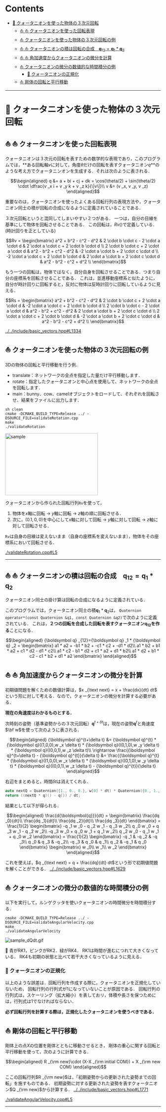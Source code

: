 # Contents
- [🐋 クォータニオンを使った物体の３次元回転](#🐋-クォータニオンを使った物体の３次元回転)
    - [⛵ ⛵ クォータニオンを使った回転表現](#⛵-⛵-クォータニオンを使った回転表現)
    - [⛵ クォータニオンを使った物体の３次元回転の例](#⛵-クォータニオンを使った物体の３次元回転の例)
    - [⛵ ⛵ クォータニオンの積は回転の合成　$`{\boldsymbol q} _{12}={\boldsymbol q} _1 * {\boldsymbol q} _2`$](#⛵-⛵-クォータニオンの積は回転の合成　$`{\boldsymbol-q}-_{12}={\boldsymbol-q}-_1-*-{\boldsymbol-q}-_2`$)
    - [⛵ ⛵ 角加速度からクォータニオンの微分を計算](#⛵-⛵-角加速度からクォータニオンの微分を計算)
    - [⛵ クォータニオンの微分の数値的な時間積分の例](#⛵-クォータニオンの微分の数値的な時間積分の例)
        - [🪼 クォータニオンの正規化](#🪼-クォータニオンの正規化)
    - [⛵ 剛体の回転と平行移動](#⛵-剛体の回転と平行移動)


---
# 🐋 クォータニオンを使った物体の３次元回転 

## ⛵ ⛵ クォータニオンを使った回転表現  

クォータニオンは３次元の回転を表すための数学的な表現であり，このプログラムでは，**ある回転軸$`v`$に対して，角度$`\theta`$だけの回転を表すクォータニオン$`q`$**のような考え方でクォータニンオンを生成する．それは次のように表される．

```math
\begin{aligned}
q &= a + bi + cj + dk = \cos(\theta/2) +  \sin(\theta/2) \cdot \dfrac{v _x i + v _y k + v _z k}{\|v\|}\\
v &= (v _x, v _y, v _z)
\end{aligned}
```

重要なのは，クォータニオンを使ったよくある回転行列の表現方法や，クォータニオン同士の積が回転の合成になるように定義されていることである．

３次元回転というと混同してしまいやすい２つがある．
一つは，自分の目線を基準にして物体を回転させることである．
この回転は，$`Rv()`$で定義している．(時計回りを正としている)

```math
Rv = \begin{bmatrix}
a^2 + b^2 - c^2 - d^2 & 2 \cdot b \cdot c - 2 \cdot a \cdot d & 2 \cdot a \cdot c + 2 \cdot b \cdot d \\
2 \cdot b \cdot c + 2 \cdot a \cdot d & a^2 - b^2 + c^2 - d^2 & -2 \cdot a \cdot b + 2 \cdot c \cdot d \\
-2 \cdot a \cdot c + 2 \cdot b \cdot d & 2 \cdot a \cdot b + 2 \cdot c \cdot d & a^2 - b^2 - c^2 + d^2 \\
\end{bmatrix}
```

もう一つの回転は，物体ではなく，自分自身を回転させることである．つまり自分の座標系を回転させることである．
これは，並進移動座標系と似たように，自分が時計回りに回転すると，反対に物体は反時計回りに回転しているように見える．

```math
Rs = \begin{bmatrix}
a^2 + b^2 - c^2 - d^2 & 2 \cdot b \cdot c + 2 \cdot a \cdot d & -2 \cdot a \cdot c + 2 \cdot b \cdot d \\
2 \cdot b \cdot c - 2 \cdot a \cdot d & a^2 - b^2 + c^2 - d^2 & 2 \cdot a \cdot b + 2 \cdot c \cdot d \\
2 \cdot a \cdot c + 2 \cdot b \cdot d & -2 \cdot a \cdot b + 2 \cdot c \cdot d & a^2 - b^2 - c^2 + d^2 \\
\end{bmatrix}
```
[../../include/basic_vectors.hpp#L1334](../../include/basic_vectors.hpp#L1334)


## ⛵ クォータニオンを使った物体の３次元回転の例 

3Dの物体の回転と平行移動を行う例．

* translate：ネットワークの全点を指定した量だけ平行移動します．
* rotate：指定したクォータニオンと中心点を使用して、ネットワークの全点を回転します．
* main：bunny、cow、camelオブジェクトをロードして、それぞれを回転させ、結果をファイルに出力します．

```
sh clean
cmake -DCMAKE_BUILD_TYPE=Release ../ -DSOURCE_FILE=validateRotation.cpp
make
./validateRotation
```

<img src="./sample.gif" alt="sample" width="300" height="200">

クォータニオンから作られた回転行列`Rv`を使って，

1. 物体を$`x`$軸に回転 -> $`y`$軸に回転 -> $`z`$軸の順に回転させる．
2. 次に，$`(0.1,0,0)`$を中心にして$`x`$軸に対して回転 -> $`y`$軸に対して回転 -> $`z`$軸に対して回転させる．

`Rv`は自身の目線は変えないまま（自身の座標系を変えないまま），物体をその座標系において回転させる．

[./validateRotation.cpp#L5](./validateRotation.cpp#L5)

---
## ⛵ ⛵ クォータニオンの積は回転の合成　$`{\boldsymbol q} _{12}={\boldsymbol q} _1 * {\boldsymbol q} _2`$  

クォータニオン同士の掛け算は回転の合成になるように定義されている．

このプログラムでは，クォータニオン同士の積$`{\boldsymbol q} _1 * {\boldsymbol q} _2`$は，
`Quaternion operator*(const Quaternion &q1, const Quaternion &q2)`で次のように定義されている．
これは，**２つの回転を合成した回転を表すクォータニオン$`{\boldsymbol q} _{12}`$を作る**ことになる．

```math
\begin{aligned}
{\boldsymbol q} _{12}={\boldsymbol q} _1 * {\boldsymbol q} _2 =
\begin{bmatrix}
a1 * a2 + -b1 * b2 + -c1 * c2 + -d1 * d2\\
a1 * b2 + b1 * a2 + c1 * d2 - d1 * c2\\
a1 * c2 - b1 * d2 + c1 * a2 + d1 * b2\\
a1 * d2 + b1 * c2 - c1 * b2 + d1 * a2
\end{bmatrix}
\end{aligned}
```

## ⛵ ⛵ 角加速度からクォータニオンの微分を計算  

初期値問題を解くための数値計算は，$`x _{\text next} = x + \frac{dx}{dt} dt`$
という形に対して考える．なので，クォータニオンの微分を計算する必要がある．

**現在の角速度はわかるものとする．**

次時刻の姿勢（基準姿勢からの３次元回転）$`{\boldsymbol q}^{t+\delta t}`$は，現在の姿勢$`{\boldsymbol q}^{t}`$と角速度$`\bf w`$を使って次のように表される．

```math
\begin{aligned}
{\boldsymbol q}^{t+\delta t} &= {\boldsymbol q}^{t} * {\boldsymbol q}((1,0,0),w _x \delta t) * {\boldsymbol q}((0,1,0),w _y \delta t) * {\boldsymbol q}((0,0,1),w _z \delta t)\\
\rightarrow \frac{{\boldsymbol q}^{t+\delta t} - {\boldsymbol q}^{t}}{\delta t} &= \frac{{\boldsymbol q}^{t} * {\boldsymbol q}((1,0,0),w _x \delta t) * {\boldsymbol q}((0,1,0),w _y \delta t) * {\boldsymbol q}((0,0,1),w _z \delta t) - {\boldsymbol q}^{t}}{\delta t}
\end{aligned}
```

右辺をまとめると，時間$`\delta t`$は消えてくれる．

```cpp
auto nextQ = Quaternion({1., 0., 0.}, w[0] * dt) * Quaternion({0., 1., 0.}, w[1] * dt) * Quaternion({0., 0., 1.}, w[2] * dt);
return ((nextQ * q)() - q()) / dt;
```

結果として以下が得られる．

```math
\begin{aligned}
\frac{d{\boldsymbol{q}}}{dt} =
\begin{bmatrix}
\frac{dq _0}{dt}\\
\frac{dq _1}{dt}\\
\frac{dq _2}{dt}\\
\frac{dq _3}{dt}
\end{bmatrix}
=
\frac{1}{2}
\begin{bmatrix}
-q _1  w _0 - q _2 w _1 - q _3  w _2\\
q _0  w _0 + q _3  w _1 - q _2  w _2\\
-q _3  w _0 + q _0  w _1 + q _1  w _2\\
q _2  w _0 - q _1  w _1 + q _0  w _2
\end{bmatrix}
= \frac{1}{2}
\begin{bmatrix}
-q _1 & -q _2 & -q _3\\
q _0 & q _3 & -q _2\\
-q _3 & q _0 & q _1\\
q _2 & -q _1 & q _0
\end{bmatrix}
\begin{bmatrix}
w _0\\
w _1\\
w _2
\end{bmatrix}
\end{aligned}
```

これを使えば，$`q _{\text next} = q + \frac{dq}{dt} dt`$という形で初期値問題を解くことができる．
[../../include/basic_vectors.hpp#L1629](../../include/basic_vectors.hpp#L1629)


## ⛵ クォータニオンの微分の数値的な時間積分の例 

以下を実行して，ルンゲクッタを使いクォータニオンの時間微分を時間積分する．

```
cmake -DCMAKE_BUILD_TYPE=Release ../ -DSOURCE_FILE=validateAngularVelocity.cpp
make
./validateAngularVelocity
```

![sample_dQdt.gif](sample_dQdt.gif)

👀 青がRK1，ピンクがRK2．緑がRK4．
RK1は時間が進むにつれて大きくなっている．
RK4も初期の状態と比べて若干大きくなっているように見える．

### 🪼 クォータニオンの正規化 

以上のような誤差は．回転行列を作成する際に，クォータニオンを正規化していないため，
回転行列の行列式が1になっていないことが原因である．
回転行列の行列式は，スケーリング（拡大縮小）を表しておリ，体積や長さを保つためには，行列式は1でなければならない．

**必ず回転行列を計算する際は，正規化したクォータニオンを使うべきである．**

## ⛵ 剛体の回転と平行移動 

剛体上の点$`X`$の位置を剛体とともに移動させるとき，
剛体の重心に関する回転と平行移動を使って，次のように計算できる．

```math
\begin{aligned}
R _{\rm new}\cdot (X-X _{\rm initial COM}) + X _{\rm new COM}
\end{aligned}
```

ここの回転行列$`R _{\rm new}`$は，「初期姿勢からの更新された姿勢までの回転」を施すものである．
初期姿勢に対する更新された姿勢を表すクォータニオン$`Q _{\rm new}`$から計算する．
[../../include/basic_vectors.hpp#L1771](../../include/basic_vectors.hpp#L1771)

[./validateAngularVelocity.cpp#L5](./validateAngularVelocity.cpp#L5)

---
